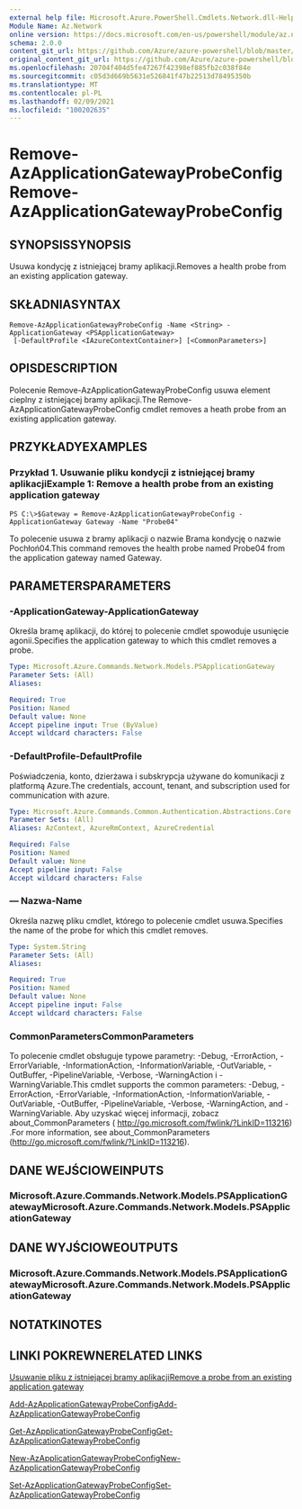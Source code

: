 ```yaml
---
external help file: Microsoft.Azure.PowerShell.Cmdlets.Network.dll-Help.xml
Module Name: Az.Network
online version: https://docs.microsoft.com/en-us/powershell/module/az.network/remove-azapplicationgatewayprobeconfig
schema: 2.0.0
content_git_url: https://github.com/Azure/azure-powershell/blob/master/src/Network/Network/help/Remove-AzApplicationGatewayProbeConfig.md
original_content_git_url: https://github.com/Azure/azure-powershell/blob/master/src/Network/Network/help/Remove-AzApplicationGatewayProbeConfig.md
ms.openlocfilehash: 20704f404d5fe47267f42398ef885fb2c038f84e
ms.sourcegitcommit: c05d3d669b5631e526841f47b22513d78495350b
ms.translationtype: MT
ms.contentlocale: pl-PL
ms.lasthandoff: 02/09/2021
ms.locfileid: "100202635"
---
```

# <span data-ttu-id="4d00f-101">Remove-AzApplicationGatewayProbeConfig</span><span class="sxs-lookup"><span data-stu-id="4d00f-101">Remove-AzApplicationGatewayProbeConfig</span></span>

## <span data-ttu-id="4d00f-102">SYNOPSIS</span><span class="sxs-lookup"><span data-stu-id="4d00f-102">SYNOPSIS</span></span>
<span data-ttu-id="4d00f-103">Usuwa kondycję z istniejącej bramy aplikacji.</span><span class="sxs-lookup"><span data-stu-id="4d00f-103">Removes a health probe from an existing application gateway.</span></span>

## <span data-ttu-id="4d00f-104">SKŁADNIA</span><span class="sxs-lookup"><span data-stu-id="4d00f-104">SYNTAX</span></span>

```
Remove-AzApplicationGatewayProbeConfig -Name <String> -ApplicationGateway <PSApplicationGateway>
 [-DefaultProfile <IAzureContextContainer>] [<CommonParameters>]
```

## <span data-ttu-id="4d00f-105">OPIS</span><span class="sxs-lookup"><span data-stu-id="4d00f-105">DESCRIPTION</span></span>
<span data-ttu-id="4d00f-106">Polecenie Remove-AzApplicationGatewayProbeConfig usuwa element cieplny z istniejącej bramy aplikacji.</span><span class="sxs-lookup"><span data-stu-id="4d00f-106">The Remove-AzApplicationGatewayProbeConfig cmdlet removes a heath probe from an existing application gateway.</span></span>

## <span data-ttu-id="4d00f-107">PRZYKŁADY</span><span class="sxs-lookup"><span data-stu-id="4d00f-107">EXAMPLES</span></span>

### <span data-ttu-id="4d00f-108">Przykład 1. Usuwanie pliku kondycji z istniejącej bramy aplikacji</span><span class="sxs-lookup"><span data-stu-id="4d00f-108">Example 1: Remove a health probe from an existing application gateway</span></span>
```
PS C:\>$Gateway = Remove-AzApplicationGatewayProbeConfig -ApplicationGateway Gateway -Name "Probe04"
```

<span data-ttu-id="4d00f-109">To polecenie usuwa z bramy aplikacji o nazwie Brama kondycję o nazwie Pochłoń04.</span><span class="sxs-lookup"><span data-stu-id="4d00f-109">This command removes the health probe named Probe04 from the application gateway named Gateway.</span></span>

## <span data-ttu-id="4d00f-110">PARAMETERS</span><span class="sxs-lookup"><span data-stu-id="4d00f-110">PARAMETERS</span></span>

### <span data-ttu-id="4d00f-111">-ApplicationGateway</span><span class="sxs-lookup"><span data-stu-id="4d00f-111">-ApplicationGateway</span></span>
<span data-ttu-id="4d00f-112">Określa bramę aplikacji, do której to polecenie cmdlet spowoduje usunięcie agonii.</span><span class="sxs-lookup"><span data-stu-id="4d00f-112">Specifies the application gateway to which this cmdlet removes a probe.</span></span>

```yaml
Type: Microsoft.Azure.Commands.Network.Models.PSApplicationGateway
Parameter Sets: (All)
Aliases:

Required: True
Position: Named
Default value: None
Accept pipeline input: True (ByValue)
Accept wildcard characters: False
```

### <span data-ttu-id="4d00f-113">-DefaultProfile</span><span class="sxs-lookup"><span data-stu-id="4d00f-113">-DefaultProfile</span></span>
<span data-ttu-id="4d00f-114">Poświadczenia, konto, dzierżawa i subskrypcja używane do komunikacji z platformą Azure.</span><span class="sxs-lookup"><span data-stu-id="4d00f-114">The credentials, account, tenant, and subscription used for communication with azure.</span></span>

```yaml
Type: Microsoft.Azure.Commands.Common.Authentication.Abstractions.Core.IAzureContextContainer
Parameter Sets: (All)
Aliases: AzContext, AzureRmContext, AzureCredential

Required: False
Position: Named
Default value: None
Accept pipeline input: False
Accept wildcard characters: False
```

### <span data-ttu-id="4d00f-115">— Nazwa</span><span class="sxs-lookup"><span data-stu-id="4d00f-115">-Name</span></span>
<span data-ttu-id="4d00f-116">Określa nazwę pliku cmdlet, którego to polecenie cmdlet usuwa.</span><span class="sxs-lookup"><span data-stu-id="4d00f-116">Specifies the name of the probe for which this cmdlet removes.</span></span>

```yaml
Type: System.String
Parameter Sets: (All)
Aliases:

Required: True
Position: Named
Default value: None
Accept pipeline input: False
Accept wildcard characters: False
```

### <span data-ttu-id="4d00f-117">CommonParameters</span><span class="sxs-lookup"><span data-stu-id="4d00f-117">CommonParameters</span></span>
<span data-ttu-id="4d00f-118">To polecenie cmdlet obsługuje typowe parametry: -Debug, -ErrorAction, -ErrorVariable, -InformationAction, -InformationVariable, -OutVariable, -OutBuffer, -PipelineVariable, -Verbose, -WarningAction i -WarningVariable.</span><span class="sxs-lookup"><span data-stu-id="4d00f-118">This cmdlet supports the common parameters: -Debug, -ErrorAction, -ErrorVariable, -InformationAction, -InformationVariable, -OutVariable, -OutBuffer, -PipelineVariable, -Verbose, -WarningAction, and -WarningVariable.</span></span> <span data-ttu-id="4d00f-119">Aby uzyskać więcej informacji, zobacz about_CommonParameters ( http://go.microsoft.com/fwlink/?LinkID=113216) .</span><span class="sxs-lookup"><span data-stu-id="4d00f-119">For more information, see about_CommonParameters (http://go.microsoft.com/fwlink/?LinkID=113216).</span></span>

## <span data-ttu-id="4d00f-120">DANE WEJŚCIOWE</span><span class="sxs-lookup"><span data-stu-id="4d00f-120">INPUTS</span></span>

### <span data-ttu-id="4d00f-121">Microsoft.Azure.Commands.Network.Models.PSApplicationGateway</span><span class="sxs-lookup"><span data-stu-id="4d00f-121">Microsoft.Azure.Commands.Network.Models.PSApplicationGateway</span></span>

## <span data-ttu-id="4d00f-122">DANE WYJŚCIOWE</span><span class="sxs-lookup"><span data-stu-id="4d00f-122">OUTPUTS</span></span>

### <span data-ttu-id="4d00f-123">Microsoft.Azure.Commands.Network.Models.PSApplicationGateway</span><span class="sxs-lookup"><span data-stu-id="4d00f-123">Microsoft.Azure.Commands.Network.Models.PSApplicationGateway</span></span>

## <span data-ttu-id="4d00f-124">NOTATKI</span><span class="sxs-lookup"><span data-stu-id="4d00f-124">NOTES</span></span>

## <span data-ttu-id="4d00f-125">LINKI POKREWNE</span><span class="sxs-lookup"><span data-stu-id="4d00f-125">RELATED LINKS</span></span>

[<span data-ttu-id="4d00f-126">Usuwanie pliku z istniejącej bramy aplikacji</span><span class="sxs-lookup"><span data-stu-id="4d00f-126">Remove a probe from an existing application gateway</span></span>](https://azure.microsoft.com/en-us/documentation/articles/application-gateway-create-probe-ps/#remove-a-probe-from-an-existing-application-gateway)

[<span data-ttu-id="4d00f-127">Add-AzApplicationGatewayProbeConfig</span><span class="sxs-lookup"><span data-stu-id="4d00f-127">Add-AzApplicationGatewayProbeConfig</span></span>](./Add-AzApplicationGatewayProbeConfig.md)

[<span data-ttu-id="4d00f-128">Get-AzApplicationGatewayProbeConfig</span><span class="sxs-lookup"><span data-stu-id="4d00f-128">Get-AzApplicationGatewayProbeConfig</span></span>](./Get-AzApplicationGatewayProbeConfig.md)

[<span data-ttu-id="4d00f-129">New-AzApplicationGatewayProbeConfig</span><span class="sxs-lookup"><span data-stu-id="4d00f-129">New-AzApplicationGatewayProbeConfig</span></span>](./New-AzApplicationGatewayProbeConfig.md)

[<span data-ttu-id="4d00f-130">Set-AzApplicationGatewayProbeConfig</span><span class="sxs-lookup"><span data-stu-id="4d00f-130">Set-AzApplicationGatewayProbeConfig</span></span>](./Set-AzApplicationGatewayProbeConfig.md)


